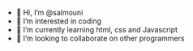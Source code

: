 - 👋 Hi, I’m @salmouni
- 👀 I’m interested in coding
- 🌱 I’m currently learning html, css and Javascript 
- 💞️ I’m looking to collaborate on other programmers

<!---
salmouni/salmouni is a ✨ special ✨ repository because its `README.md` (this file) appears on your GitHub profile.
You can click the Preview link to take a look at your changes.
--->
